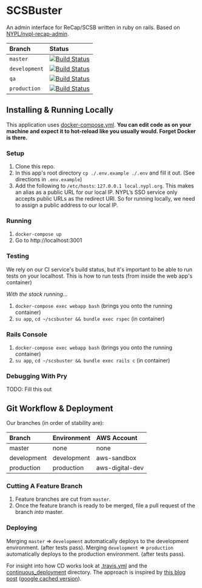 # SCSBuster
An admin interface for ReCap/SCSB written in ruby on rails. Based on [NYPL/nypl-recap-admin](https://github.com/NYPL/nypl-recap-admin).

| Branch        | Status                                                                                                               |
|:--------------|:---------------------------------------------------------------------------------------------------------------------|
| `master`      | [![Build Status](https://travis-ci.org/NYPL/scsbuster.svg?branch=master)](https://travis-ci.org/NYPL/scsbuster)      |
| `development` | [![Build Status](https://travis-ci.org/NYPL/scsbuster.svg?branch=development)](https://travis-ci.org/NYPL/scsbuster) |
| `qa`          | [![Build Status](https://travis-ci.org/NYPL/scsbuster.svg?branch=qa)](https://travis-ci.org/NYPL/scsbuster)          |
| `production`  | [![Build Status](https://travis-ci.org/NYPL/scsbuster.svg?branch=production)](https://travis-ci.org/NYPL/scsbuster)  |

## Installing & Running Locally

This application uses [docker-compose.yml](./docker-compose.yml).
**You can edit code as on your machine and expect it to hot-reload like you usually would.
Forget Docker is there.**

### Setup

1. Clone this repo.
1. In this app's root directory `cp ./.env.example ./.env` and fill it out. (See directions in `.env.example`)
1. Add the following to `/etc/hosts`: `127.0.0.1 local.nypl.org`. This makes an alias as a public URL for our local IP. NYPL’s SSO service only accepts public URLs as the redirect URI. So for running locally, we need to assign a public address to our local IP.

### Running

1. `docker-compose up`
1. Go to http://localhost:3001

### Testing

We rely on our CI service's build status, but it's important to be able to run
tests on your localhost. This is how to run tests (from inside the web app's container)

_With the stack running..._

1.  `docker-compose exec webapp bash` (brings you onto the running container)
1.  `su app`, `cd ~/scsbuster && bundle exec rspec` (in container)

### Rails Console

1.  `docker-compose exec webapp bash` (brings you onto the running container)
1.  `su app`, `cd ~/scsbuster && bundle exec rails c` (in container)

### Debugging With Pry

TODO: Fill this out

## Git Workflow & Deployment

Our branches (in order of stability are):

| Branch      | Environment | AWS Account     |
|:------------|:------------|:----------------|
| master      | none        | none            |
| development | development | aws-sandbox     |
| production  | production  | aws-digital-dev |


### Cutting A Feature Branch

1. Feature branches are cut from `master`.
2. Once the feature branch is ready to be merged, file a pull request of the branch _into_ master.

### Deploying

Merging `master` => `development` automatically deploys to the development environment. (after tests pass).
Merging `development` => `production` automatically deploys to the production environment. (after tests pass).

For insight into how CD works look at [.travis.yml](./.travis.yml) and the
[continuous_deployment](./continuous_deployment) directory.
The approach is inspired by [this blog post](https://dev.mikamai.com/2016/05/17/continuous-delivery-with-travis-and-ecs/) ([google cached version](https://webcache.googleusercontent.com/search?q=cache:NodZ-GZnk6YJ:https://dev.mikamai.com/2016/05/17/continuous-delivery-with-travis-and-ecs/+&cd=1&hl=en&ct=clnk&gl=us&client=firefox-b-1-ab)).
